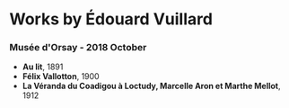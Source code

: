 # Works by Édouard Vuillard
    
### Musée d'Orsay - 2018 October 
- **Au lit**, 1891
- **Félix Vallotton**, 1900
- **La Véranda du Coadigou à Loctudy, Marcelle Aron et Marthe Mellot**, 1912
